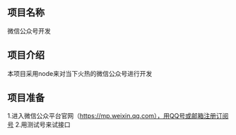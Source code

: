 ## 项目名称
微信公众号开发
## 项目介绍
本项目采用node来对当下火热的微信公众号进行开发
## 项目准备
1.进入微信公众平台官网（https://mp.weixin.qq.com），用QQ号或邮箱注册订阅号
2.用测试号来试接口
